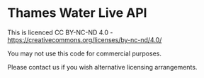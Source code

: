 
# Thames Water Live API

This is licenced CC BY-NC-ND 4.0 - https://creativecommons.org/licenses/by-nc-nd/4.0/

You may not use this code for commercial purposes.

Please contact us if you wish alternative licensing arrangements.




